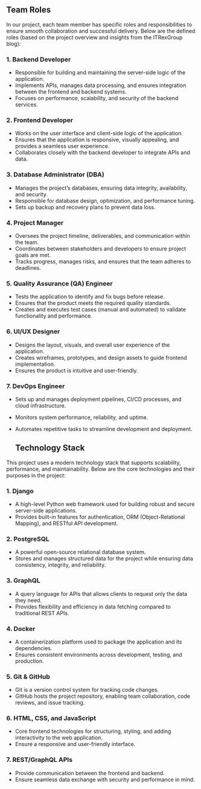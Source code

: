 ## Team Roles

In our project, each team member has specific roles and responsibilities to ensure smooth collaboration and successful delivery. Below are the defined roles (based on the project overview and insights from the ITRexGroup blog):

### 1. Backend Developer
- Responsible for building and maintaining the server-side logic of the application.  
- Implements APIs, manages data processing, and ensures integration between the frontend and backend systems.  
- Focuses on performance, scalability, and security of the backend services.  

### 2. Frontend Developer
- Works on the user interface and client-side logic of the application.  
- Ensures that the application is responsive, visually appealing, and provides a seamless user experience.  
- Collaborates closely with the backend developer to integrate APIs and data.  

### 3. Database Administrator (DBA)
- Manages the project’s databases, ensuring data integrity, availability, and security.  
- Responsible for database design, optimization, and performance tuning.  
- Sets up backup and recovery plans to prevent data loss.  

### 4. Project Manager
- Oversees the project timeline, deliverables, and communication within the team.  
- Coordinates between stakeholders and developers to ensure project goals are met.  
- Tracks progress, manages risks, and ensures that the team adheres to deadlines.  

### 5. Quality Assurance (QA) Engineer
- Tests the application to identify and fix bugs before release.  
- Ensures that the product meets the required quality standards.  
- Creates and executes test cases (manual and automated) to validate functionality and performance.  

### 6. UI/UX Designer
- Designs the layout, visuals, and overall user experience of the application.  
- Creates wireframes, prototypes, and design assets to guide frontend implementation.  
- Ensures the product is intuitive and user-friendly.  

### 7. DevOps Engineer
- Sets up and manages deployment pipelines, CI/CD processes, and cloud infrastructure.  
- Monitors system performance, reliability, and uptime.  
- Automates repetitive tasks to streamline development and deployment.

  ## Technology Stack

This project uses a modern technology stack that supports scalability, performance, and maintainability. Below are the core technologies and their purposes in the project:

### 1. Django
- A high-level Python web framework used for building robust and secure server-side applications.  
- Provides built-in features for authentication, ORM (Object-Relational Mapping), and RESTful API development.  

### 2. PostgreSQL
- A powerful open-source relational database system.  
- Stores and manages structured data for the project while ensuring data consistency, integrity, and reliability.  

### 3. GraphQL
- A query language for APIs that allows clients to request only the data they need.  
- Provides flexibility and efficiency in data fetching compared to traditional REST APIs.  

### 4. Docker
- A containerization platform used to package the application and its dependencies.  
- Ensures consistent environments across development, testing, and production.  

### 5. Git & GitHub
- Git is a version control system for tracking code changes.  
- GitHub hosts the project repository, enabling team collaboration, code reviews, and issue tracking.  

### 6. HTML, CSS, and JavaScript
- Core frontend technologies for structuring, styling, and adding interactivity to the web application.  
- Ensure a responsive and user-friendly interface.  

### 7. REST/GraphQL APIs
- Provide communication between the frontend and backend.  
- Ensure seamless data exchange with security and performance in mind.  

